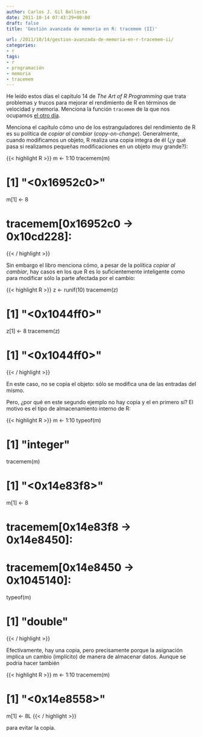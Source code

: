 ```yaml
---
author: Carlos J. Gil Bellosta
date: 2011-10-14 07:43:29+00:00
draft: false
title: 'Gestión avanzada de memoria en R: tracemem (II)'

url: /2011/10/14/gestion-avanzada-de-memoria-en-r-tracemem-ii/
categories:
- r
tags:
- r
- programación
- memoria
- tracemem
---
```


He leído estos días el capítulo 14 de _The Art of R Programming_ que trata problemas y trucos para mejorar el rendimiento de R en términos de velocidad y memoria. Menciona la función `tracemem` de la que nos ocupamos [el otro día](http://www.datanalytics.com/2011/10/03/gestion-avanzada-de-memoria-en-r-tracemem/).

Menciona el capítulo cómo uno de los estranguladores del rendimiento de R es su política de _copiar al cambiar_ (_copy-on-change_). Generalmente, cuando modificamos un objeto, R realiza una copia íntegra de él (¿y qué pasa si realizamos pequeñas modificaciones en un objeto muy grande?):


{{< highlight R >}}
m <- 1:10
tracemem(m)
# [1] "<0x16952c0>"
m[1] <- 8
# tracemem[0x16952c0 -> 0x10cd228]:
{{< / highlight >}}


Sin embargo el libro menciona cómo, a pesar de la política _copiar al cambiar_, hay casos en los que R es lo suficientemente inteligente como para modificar sólo la parte afectada por el cambio:


{{< highlight R >}}
z <- runif(10)
tracemem(z)
# [1] "<0x1044ff0>"
z[1] <- 8
tracemem(z)
# [1] "<0x1044ff0>"
{{< / highlight >}}


En este caso, no se copia el objeto: sólo se modifica una de las entradas del mismo.

Pero, ¿por qué en este segundo ejemplo no hay copia y el en primero sí? El motivo es el tipo de almacenamiento interno de R:


{{< highlight R >}}
m <- 1:10
typeof(m)
# [1] "integer"
tracemem(m)
# [1] "<0x14e83f8>"
m[1] <- 8
# tracemem[0x14e83f8 -> 0x14e8450]:
# tracemem[0x14e8450 -> 0x1045140]:
typeof(m)
# [1] "double"
{{< / highlight >}}

Efectivamente, hay una copia, pero precisamente porque la asignación implica un cambio (implícito) de manera de almacenar datos. Aunque se podría hacer también


{{< highlight R >}}
m <- 1:10
tracemem(m)
# [1] "<0x14e8558>"
m[1] <- 8L
{{< / highlight >}}


para evitar la copia.






